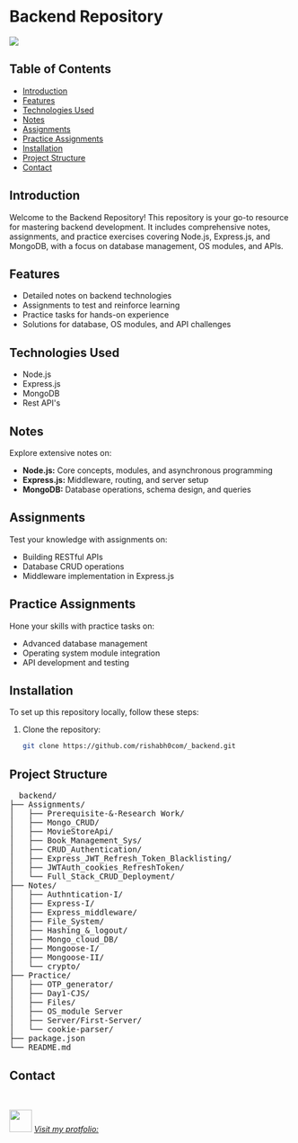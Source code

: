 # Backend Repository

<img src="https://www.google.com/url?sa=i&url=https%3A%2F%2Fwww.zartek.in%2Fbest-backend-technologies-for-mobile-apps%2F&psig=AOvVaw1dQ4bFtPaxLVYkvAk09JKH&ust=1719387017823000&source=images&cd=vfe&opi=89978449&ved=0CBEQjRxqFwoTCJC31POd9oYDFQAAAAAdAAAAABAZ">

## Table of Contents
- [Introduction](#introduction)
- [Features](#features)
- [Technologies Used](#technologies-used)
- [Notes](#notes)
- [Assignments](#assignments)
- [Practice Assignments](#practice-assignments)
- [Installation](#installation)
- [Project Structure](#project-structure)
- [Contact](#contact)

## Introduction
Welcome to the Backend Repository! This repository is your go-to resource for mastering backend development. 
It includes comprehensive notes, assignments, and practice exercises covering Node.js, Express.js, and MongoDB, with a focus on database management, OS modules, and APIs.

## Features
- Detailed notes on backend technologies
- Assignments to test and reinforce learning
- Practice tasks for hands-on experience
- Solutions for database, OS modules, and API challenges

## Technologies Used
- Node.js
- Express.js
- MongoDB
- Rest API's

## Notes
Explore extensive notes on:
- **Node.js:** Core concepts, modules, and asynchronous programming
- **Express.js:** Middleware, routing, and server setup
- **MongoDB:** Database operations, schema design, and queries

## Assignments
Test your knowledge with assignments on:
- Building RESTful APIs
- Database CRUD operations
- Middleware implementation in Express.js

## Practice Assignments
Hone your skills with practice tasks on:
- Advanced database management
- Operating system module integration
- API development and testing

## Installation
To set up this repository locally, follow these steps:

1. Clone the repository:
   ```bash
   git clone https://github.com/rishabh0com/_backend.git

## Project Structure
<pre>
  backend/
├── Assignments/
│   ├── Prerequisite-&-Research Work/
│   ├── Mongo_CRUD/
│   ├── MovieStoreApi/
│   ├── Book_Management_Sys/
│   ├── CRUD_Authentication/
│   ├── Express_JWT_Refresh_Token_Blacklisting/
│   ├── JWTAuth_cookies_RefreshToken/
│   └── Full_Stack_CRUD_Deployment/
├── Notes/
│   ├── Authntication-I/
│   ├── Express-I/
│   ├── Express_middleware/
│   ├── File_System/
│   ├── Hashing_&_logout/
│   ├── Mongo_cloud_DB/
│   ├── Mongoose-I/
│   ├── Mongoose-II/
│   └── crypto/
├── Practice/
│   ├── OTP_generator/
│   ├── Day1-CJS/
│   ├── Files/
│   ├── OS_module Server
│   ├── Server/First-Server/
│   └── cookie-parser/
├── package.json
└── README.md
</pre>

## Contact
<br>

<img src="https://rishabh-tripathi.vercel.app/assets/logo-CNRgfHXq.png" width="40px" >  <i> [Visit my protfolio:](https://rishabh-tripathi.vercel.app/) </i>
